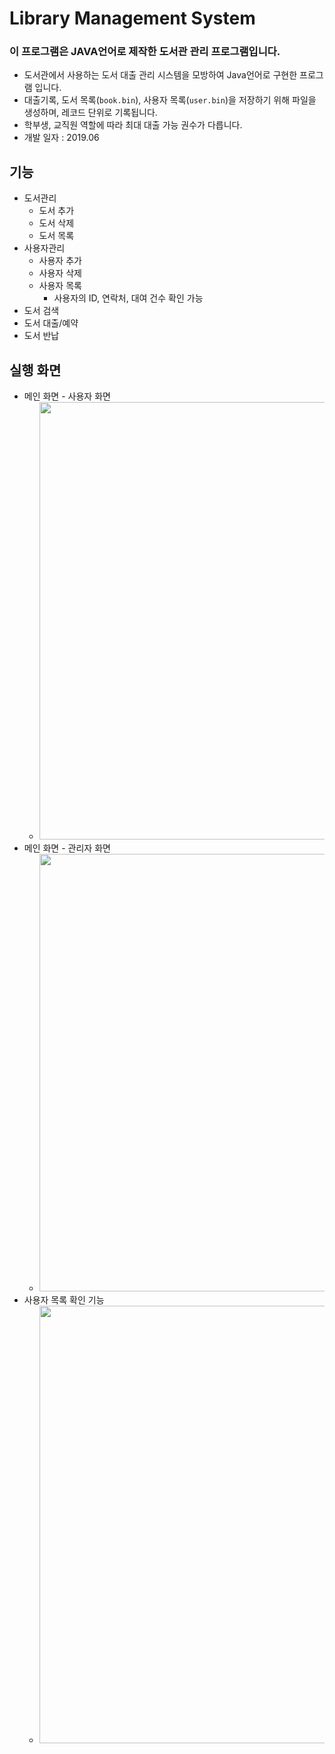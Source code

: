 # Library Management System

### 이 프로그램은 JAVA언어로 제작한 도서관 관리 프로그램입니다.
- 도서관에서 사용하는 도서 대출 관리 시스템을 모방하여 Java언어로 구현한 프로그램 입니다.
- 대출기록, 도서 목록(```book.bin```), 사용자 목록(```user.bin```)을 저장하기 위해 파일을 생성하며, 레코드 단위로 기록됩니다.
- 학부생, 교직원 역할에 따라 최대 대출 가능 권수가 다릅니다.
- 개발 일자 : 2019.06

## 기능
- 도서관리
    - 도서 추가
    - 도서 삭제
    - 도서 목록
- 사용자관리
    - 사용자 추가
    - 사용자 삭제
    - 사용자 목록
        - 사용자의 ID, 연락처, 대여 건수 확인 가능
- 도서 검색
- 도서 대출/예약
- 도서 반납

## 실행 화면
- 메인 화면 - 사용자 화면
    - <img src="https://github.com/ehn1225/Projects/assets/5174517/0741c87b-bab4-4b55-b8bd-f42ba6781f41" width="700"/>
- 메인 화면 - 관리자 화면
    - <img src="https://github.com/ehn1225/Projects/assets/5174517/dc26be1e-3ce2-4e8b-b6fc-2a3031d69197" width="700"/>
- 사용자 목록 확인 기능
    - <img src="https://github.com/ehn1225/Projects/assets/5174517/c9949343-c488-43c1-9b5e-cd1991e3059f" width="700"/>